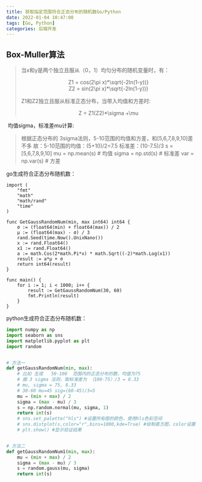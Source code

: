 ```yaml
---
title: 获取指定范围符合正态分布的随机数Go/Python
date: 2022-01-04 10:47:08
tags: [Go, Python]
categories: 后端开发
---
```

## Box-Muller算法
> 当x和y是两个独立且服从（0，1）均匀分布的随机变量时，有：
> <center>Z1 = cos(2\pi x)*\sqrt{-2ln(1-y))}</center>
> <center>Z2 = sin(2\pi x)*\sqrt{-2ln(1-y))}</center>
> 
> Z1和Z2独立且服从标准正态分布，当带入均值和方差时:
> <center>Z = Z1(Z2)*\sigma +\mu</center>
<!--more-->
​
均值sigma，标准差mu计算:

> 根据正态分布的 3sigma法则，5-10范围的均值和方差，和[5,6,7,8,9,10]差不多
> 故：5-10范围的均值：(5+10)/2=7.5
> 标准差：(10-7.5)/3
> s = [5,6,7,8,9,10]
> mu = np.mean(s) # 均值
> sigma = np.std(s) # 标准差
> var = np.var(s) # 方差


go生成符合正态分布随机数：
```golang
import (
	"fmt"
	"math"
	"math/rand"
	"time"
)

func GetGaussRandomNum(min, max int64) int64 {
	σ := (float64(min) + float64(max)) / 2
	μ := (float64(max) - σ) / 3
	rand.Seed(time.Now().UnixNano())
	x := rand.Float64()
	x1 := rand.Float64()
	a := math.Cos(2*math.Pi*x) * math.Sqrt((-2)*math.Log(x1))
	result := a*μ + σ
	return int64(result)
}

func main() {
	for i := 1; i < 1000; i++ {
		result := GetGaussRandomNum(30, 60)
		fmt.Println(result)
	}
}
```

python生成符合正态分布随机数：
```python
import numpy as np
import seaborn as sns
import matplotlib.pyplot as plt
import random


# 方法一
def getGaussRandomNum(min, max):
    # 比如 生成   50-100  范围内的正态分布的数，均值为75
    # 据 3 sigma 法则，取标准差为 （100-75）/3 = 8.33
    # mu, sigma = 75, 8.33
    # 30-60 mu=45 sig=(60-45)/3=5
    mu = (min + max) / 2
    sigma = (max - mu) / 3
    s = np.random.normal(mu, sigma, 1)
    return int(s)
    # sns.set_palette("hls") #设置所有图的颜色，使用hls色彩空间
    # sns.distplot(s,color="r",bins=1000,kde=True) #绘制直方图，color设置颜色，bins设置直方图的划分数
    # plt.show() #显示验证结果


# 方法二
def getGaussRandomNum1(min, max):
    mu = (min + max) / 2
    sigma = (max - mu) / 3
    s = random.gauss(mu, sigma)
    return int(s)
```
